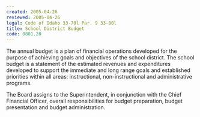 ```yaml
---
created: 2005-04-26
reviewed: 2005-04-26
legal: Code of Idaho 33-70l Par. 9 33-80l
title: School District Budget
code: 0801.20
---
```



The annual budget is a plan of financial operations developed for the purpose of achieving goals and objectives of the school district. The school budget is a statement of the estimated revenues and expenditures developed to support the immediate and long range goals and established priorities within all areas: instructional, non-instructional and administrative programs.

The Board assigns to the Superintendent, in conjunction with the Chief Financial Officer, overall responsibilities for budget preparation, budget presentation and budget administration.

